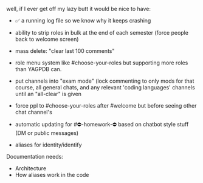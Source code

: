well, if I ever get off my lazy butt it would be nice to have:
 - ✅ a running log file so we know why it keeps crashing
 - ability to strip roles in bulk at the end of each semester (force people back to welcome screen)
 - mass delete: "clear last 100 comments"
 - role menu system like #choose-your-roles but supporting more roles than YAGPDB can.
 - put channels into "exam mode" (lock commenting to only mods for that course, all general chats, and any relevant 'coding languages' channels until an "all-clear" is given
 - force ppl to #choose-your-roles after #welcome but before seeing other chat channel's
 - automatic updating for #⛔-homework-⛔ based on chatbot style stuff (DM or public messages)

 - aliases for identity/identify


Documentation needs:

 - Architecture
 - How aliases work in the code
